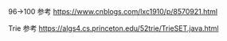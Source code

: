 96->100 参考 https://www.cnblogs.com/lxc1910/p/8570921.html

Trie 参考 https://algs4.cs.princeton.edu/52trie/TrieSET.java.html
